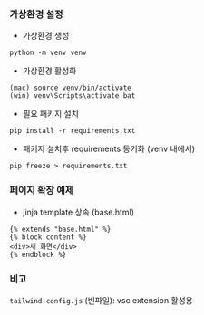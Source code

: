 ### 가상환경 설정

- 가상환경 생성

```
python -m venv venv
```

- 가상환경 활성화

```
(mac) source venv/bin/activate
(win) venv\Scripts\activate.bat
```

- 필요 패키지 설치

```
pip install -r requirements.txt
```

- 패키지 설치후 requirements 동기화 (venv 내에서)

```
pip freeze > requirements.txt
```

### 페이지 확장 예제

- jinja template 상속 (base.html)

```
{% extends "base.html" %}
{% block content %}
<div>새 화면</div>
{% endblock %}
```

### 비고

`tailwind.config.js` (빈파일): vsc extension 활성용
